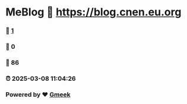 # MeBlog :link: https://blog.cnen.eu.org 
### :page_facing_up: [1](https://blog.cnen.eu.org/tag.html) 
### :speech_balloon: 0 
### :hibiscus: 86 
### :alarm_clock: 2025-03-08 11:04:26 
### Powered by :heart: [Gmeek](https://github.com/Meekdai/Gmeek)
